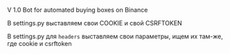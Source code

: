 V 1.0
Bot for automated buying boxes on Binance

В settings.py выставляем свои COOKIE и свой CSRFTOKEN

В settings.py для `headers` выставляем свои параметры, ищем их там-же, где cookie и csrftoken
